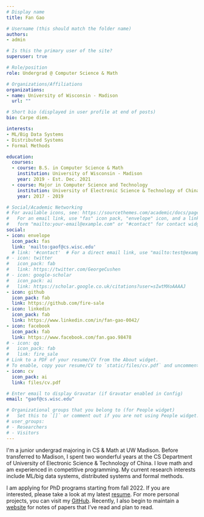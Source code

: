 ```yaml
---
# Display name
title: Fan Gao

# Username (this should match the folder name)
authors:
- admin

# Is this the primary user of the site?
superuser: true

# Role/position
role: Undergrad @ Computer Science & Math

# Organizations/Affiliations
organizations:
- name: University of Wisconsin - Madison
  url: ""

# Short bio (displayed in user profile at end of posts)
bio: Carpe diem.

interests:
- ML/Big Data Systems
- Distributed Systems
- Formal Methods

education:
  courses:
  - course: B.S. in Computer Science & Math
    institution: University of Wisconsin - Madison
    year: 2019 - Est. Dec. 2021
  - course: Major in Computer Science and Technology
    institution: University of Electronic Science & Technology of China
    year: 2017 - 2019

# Social/Academic Networking
# For available icons, see: https://sourcethemes.com/academic/docs/page-builder/#icons
#   For an email link, use "fas" icon pack, "envelope" icon, and a link in the
#   form "mailto:your-email@example.com" or "#contact" for contact widget.
social:
- icon: envelope
  icon_pack: fas
  link: 'mailto:gaof@cs.wisc.edu'
  # link: '#contact'  # For a direct email link, use "mailto:test@example.org".
# - icon: twitter
#   icon_pack: fab
#   link: https://twitter.com/GeorgeCushen
# - icon: google-scholar
#   icon_pack: ai
#   link: https://scholar.google.co.uk/citations?user=sIwtMXoAAAAJ
- icon: github
  icon_pack: fab
  link: https://github.com/fire-sale
- icon: linkedin
  icon_pack: fab
  link: https://www.linkedin.com/in/fan-gao-0042/
- icon: facebook
  icon_pack: fab
  link: https://www.facebook.com/fan.gao.98478
# - icon: qq
#   icon_pack: fab
#   link: fire_sale
# Link to a PDF of your resume/CV from the About widget.
# To enable, copy your resume/CV to `static/files/cv.pdf` and uncomment the lines below.
- icon: cv
  icon_pack: ai
  link: files/cv.pdf

# Enter email to display Gravatar (if Gravatar enabled in Config)
email: "gaof@cs.wisc.edu"

# Organizational groups that you belong to (for People widget)
#   Set this to `[]` or comment out if you are not using People widget.
# user_groups:
# - Researchers
# - Visitors
---
```


I'm a junior undergrad majoring in CS & Math at UW Madison. Before transferred to Madison, I spent two wonderful years at the CS Department of University of Electronic Science & Technology of China. I love math and am experienced in competitive programming. My current research interests include ML/big data systems, distributed systems and formal methods. 

I am applying for PhD programs starting from fall 2022. If you are interested, please take a look at my latest [resume](files/cv.pdf). For more personal projects, you can visit my [GitHub](https://github.com/fire-sale). Recently, I also begin to maintain a [website](https://fire-sale.github.io/paper-notes/) for notes of papers that I've read and plan to read.

